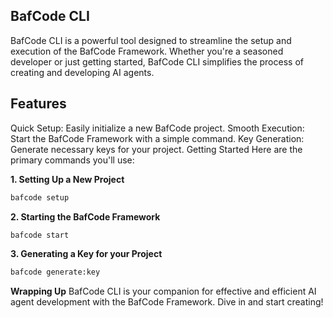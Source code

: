 ## BafCode CLI
BafCode CLI is a powerful tool designed to streamline the setup and execution of the BafCode Framework. Whether you're a seasoned developer or just getting started, BafCode CLI simplifies the process of creating and developing AI agents.

## Features
Quick Setup: Easily initialize a new BafCode project.
Smooth Execution: Start the BafCode Framework with a simple command.
Key Generation: Generate necessary keys for your project.
Getting Started
Here are the primary commands you'll use:

**1. Setting Up a New Project**
```bash
bafcode setup
```
**2. Starting the BafCode Framework**
```bash
bafcode start
```
**3. Generating a Key for your Project**
```bash
bafcode generate:key
```
**Wrapping Up**
BafCode CLI is your companion for effective and efficient AI agent development with the BafCode Framework. Dive in and start creating!


